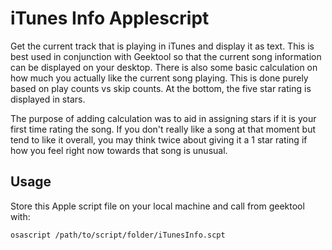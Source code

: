 # iTunes Info Applescript

Get the current track that is playing in iTunes and display it as text. This is best used in conjunction with Geektool so that the current song information can be displayed on your desktop. There is also some basic calculation on how much you actually like the current song playing. This is done purely based on play counts vs skip counts. At the bottom, the five star rating is displayed in stars.

The purpose of adding calculation was to aid in assigning stars if it is your first time rating the song. If you don't really like a song at that moment but tend to like it overall, you may think twice about giving it a 1 star rating if how you feel right now towards that song is unusual.

## Usage

Store this Apple script file on your local machine and call from geektool with:

`osascript /path/to/script/folder/iTunesInfo.scpt`
